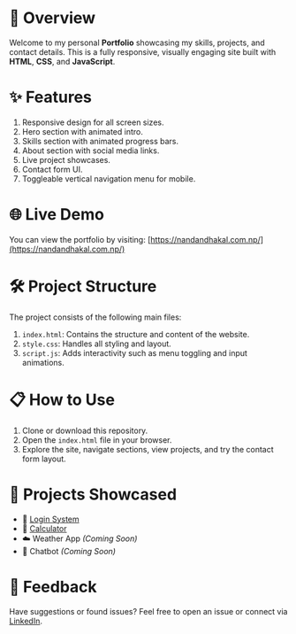 
# 📄 Overview
Welcome to my personal **Portfolio** showcasing my skills, projects, and contact details. This is a fully responsive, visually engaging site built with **HTML**, **CSS**, and **JavaScript**.

# ✨ Features
1. Responsive design for all screen sizes.
2. Hero section with animated intro.
3. Skills section with animated progress bars.
4. About section with social media links.
5. Live project showcases.
6. Contact form UI.
7. Toggleable vertical navigation menu for mobile.

# 🌐 Live Demo
You can view the portfolio by visiting: [https://nandandhakal.com.np/](https://nandandhakal.com.np/)

# 🛠️ Project Structure
The project consists of the following main files:

1. `index.html`: Contains the structure and content of the website.
2. `style.css`: Handles all styling and layout.
3. `script.js`: Adds interactivity such as menu toggling and input animations.

# 📋 How to Use
1. Clone or download this repository.
2. Open the `index.html` file in your browser.
3. Explore the site, navigate sections, view projects, and try the contact form layout.

# 📎 Projects Showcased
- 🔐 [Login System](https://nandandkl.infinityfreeapp.com/)
- 🧮 [Calculator](https://nandandklcalculator.netlify.app/)
- ☁️ Weather App *(Coming Soon)*
- 🤖 Chatbot *(Coming Soon)*

# 💬 Feedback
Have suggestions or found issues? Feel free to open an issue or connect via [LinkedIn](https://www.linkedin.com/in/nandandkl/).
